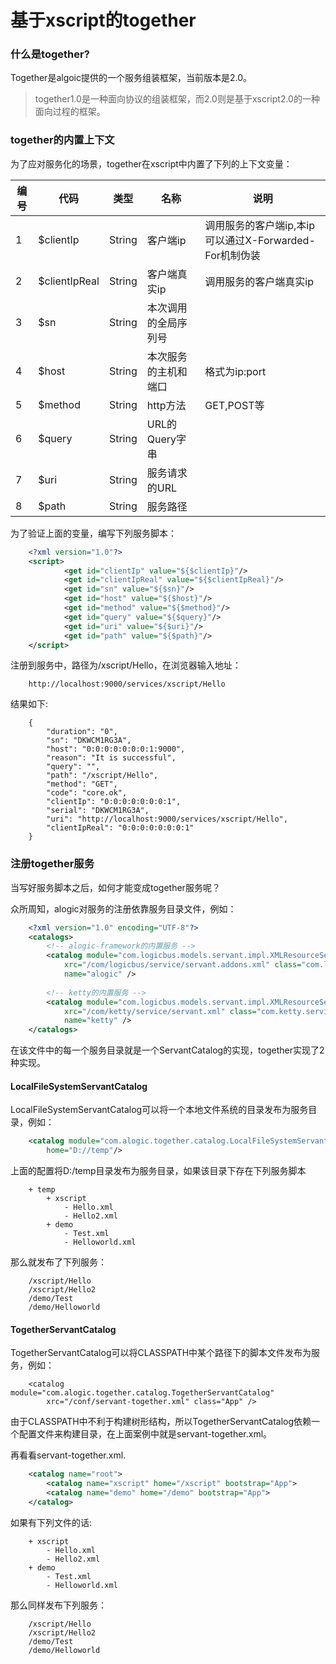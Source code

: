 基于xscript的together
=====================

### 什么是together?
Together是algoic提供的一个服务组装框架，当前版本是2.0。

> together1.0是一种面向协议的组装框架，而2.0则是基于xscript2.0的一种面向过程的框架。


### together的内置上下文

为了应对服务化的场景，together在xscript中内置了下列的上下文变量：

| 编号 | 代码 | 类型 | 名称 | 说明 |
| ---- | ---- | ---- | ---- | ---- |
| 1 | $clientIp | String | 客户端ip | 调用服务的客户端ip,本ip可以通过X-Forwarded-For机制伪装 |
| 2 | $clientIpReal | String | 客户端真实ip | 调用服务的客户端真实ip | 
| 3 | $sn | String | 本次调用的全局序列号 | |
| 4 | $host | String | 本次服务的主机和端口 | 格式为ip:port | 
| 5 | $method | String | http方法 | GET,POST等 |
| 6 | $query | String | URL的Query字串 | |
| 7 | $uri | String | 服务请求的URL | |
| 8 | $path | String | 服务路径 | | 

为了验证上面的变量，编写下列服务脚本：

```xml
	<?xml version="1.0"?>
	<script>
	        <get id="clientIp" value="${$clientIp}"/>
	        <get id="clientIpReal" value="${$clientIpReal}"/>
	        <get id="sn" value="${$sn}"/>
	        <get id="host" value="${$host}"/>
	        <get id="method" value="${$method}"/>
	        <get id="query" value="${$query}"/>
	        <get id="uri" value="${$uri}"/>
	        <get id="path" value="${$path}"/>
	</script>	
```

注册到服务中，路径为/xscript/Hello，在浏览器输入地址：

```
	http://localhost:9000/services/xscript/Hello
```

结果如下:
```
	{
	    "duration": "0", 
	    "sn": "DKWCM1RG3A", 
	    "host": "0:0:0:0:0:0:0:1:9000", 
	    "reason": "It is successful", 
	    "query": "", 
	    "path": "/xscript/Hello", 
	    "method": "GET", 
	    "code": "core.ok", 
	    "clientIp": "0:0:0:0:0:0:0:1", 
	    "serial": "DKWCM1RG3A", 
	    "uri": "http://localhost:9000/services/xscript/Hello", 
	    "clientIpReal": "0:0:0:0:0:0:0:1"
	}	
```

### 注册together服务

当写好服务脚本之后，如何才能变成together服务呢？

众所周知，alogic对服务的注册依靠服务目录文件，例如：

```xml
	<?xml version="1.0" encoding="UTF-8"?>
	<catalogs>
		<!-- alogic-framework的内置服务 -->
		<catalog module="com.logicbus.models.servant.impl.XMLResourceServantCatalog"
			xrc="/com/logicbus/service/servant.addons.xml" class="com.logicbus.models.servant.impl.XMLResourceServantCatalog"
			name="alogic" />
	
		<!-- ketty的内置服务 -->
		<catalog module="com.logicbus.models.servant.impl.XMLResourceServantCatalog"
			xrc="/com/ketty/service/servant.xml" class="com.ketty.service.Agent"
			name="ketty" />
	</catalogs>	
```

在该文件中的每一个服务目录就是一个ServantCatalog的实现，together实现了2种实现。

#### LocalFileSystemServantCatalog
LocalFileSystemServantCatalog可以将一个本地文件系统的目录发布为服务目录，例如：

```xml
	<catalog module="com.alogic.together.catalog.LocalFileSystemServantCatalog" 
		home="D://temp"/>	
```
上面的配置将D:/temp目录发布为服务目录，如果该目录下存在下列服务脚本

```
	+ temp
	    + xscript
	        - Hello.xml
	        - Hello2.xml
	    + demo
	        - Test.xml
	        - Helloworld.xml
```

那么就发布了下列服务：

```
	/xscript/Hello
	/xscript/Hello2
	/demo/Test
	/demo/Helloworld
```

#### TogetherServantCatalog

TogetherServantCatalog可以将CLASSPATH中某个路径下的脚本文件发布为服务，例如：

```
	<catalog module="com.alogic.together.catalog.TogetherServantCatalog"
		xrc="/conf/servant-together.xml" class="App" />
```

由于CLASSPATH中不利于构建树形结构，所以TogetherServantCatalog依赖一个配置文件来构建目录，在上面案例中就是servant-together.xml。

再看看servant-together.xml.

```xml
	<catalog name="root">
	    <catalog name="xscript" home="/xscript" bootstrap="App">
	    <catalog name="demo" home="/demo" bootstrap="App">
	</catalog>
```

如果有下列文件的话:

```
	+ xscript
	    - Hello.xml
	    - Hello2.xml
	+ demo
	    - Test.xml
	    - Helloworld.xml
```

那么同样发布下列服务：

```
	/xscript/Hello
	/xscript/Hello2
	/demo/Test
	/demo/Helloworld
```






